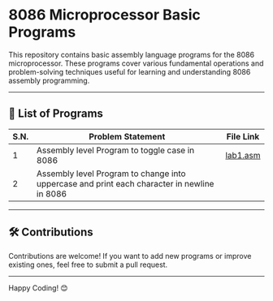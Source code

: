 # 8086 Microprocessor Basic Programs

This repository contains basic assembly language programs for the 8086 microprocessor. These programs cover various fundamental operations and problem-solving techniques useful for learning and understanding 8086 assembly programming.

---

## 📂 List of Programs  

| S.N.  | Problem Statement | File Link |
|----|------------------|-----------|
| 1  | Assembly level Program to toggle case in 8086 | [lab1.asm](lab1.asm) |
| 2  | Assembly level Program to change into uppercase and print each character in newline in 8086|  |  

---

## 🛠️ Contributions
Contributions are welcome! If you want to add new programs or improve existing ones, feel free to submit a pull request.

---
Happy Coding! 😊
